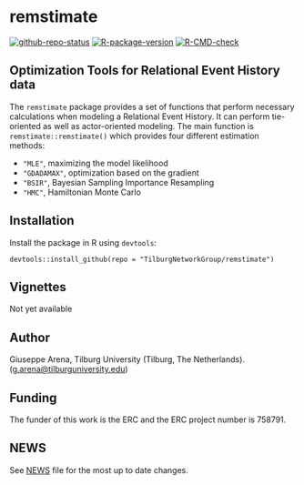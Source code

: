 # remstimate

[![github-repo-status](https://www.repostatus.org/badges/latest/active.svg)](https://www.repostatus.org/#active)
[![R-package-version](https://img.shields.io/github/r-package/v/TilburgNetworkGroup/remstimate)](https://www.github.com/TilburgNetworkGroup/remstimate)
[![R-CMD-check](https://github.com/TilburgNetworkGroup/remstimate/actions/workflows/check-standard.yaml/badge.svg)](https://github.com/TilburgNetworkGroup/remstimate/actions/workflows/check-standard.yaml)


## Optimization Tools for Relational Event History data
The `remstimate` package provides a set of functions that perform necessary calculations when modeling a Relational Event History. It can perform tie-oriented as well as actor-oriented modeling. The main function is `remstimate::remstimate()` which provides four different estimation methods: 

- `"MLE"`, maximizing the model likelihood
- `"GDADAMAX"`, optimization based on the gradient 
- `"BSIR"`, Bayesian Sampling Importance Resampling
- `"HMC"`, Hamiltonian Monte Carlo


## Installation
Install the package in R using `devtools`:

```
devtools::install_github(repo = "TilburgNetworkGroup/remstimate")
```


## Vignettes
Not yet available


## Author
Giuseppe Arena, Tilburg University (Tilburg, The Netherlands). (g.arena@tilburguniversity.edu)


## Funding
The funder of this work is the ERC and the ERC project number is 758791.


## NEWS
See [NEWS](NEWS.md) file for the most up to date changes.
